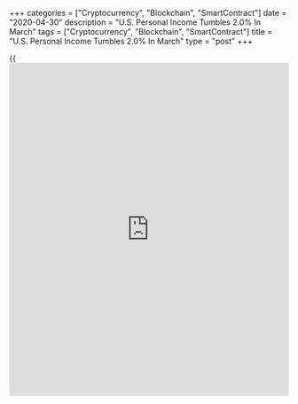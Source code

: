 +++
categories = ["Cryptocurrency", "Blockchain", "SmartContract"]
date = "2020-04-30"
description = "U.S. Personal Income Tumbles 2.0% In March"
tags = ["Cryptocurrency", "Blockchain", "SmartContract"]
title = "U.S. Personal Income Tumbles 2.0% In March"
type = "post"
+++

{{<iframe id="large-banner" src="https://www.bounty.group/#slide=2.0" width="100%" height="600" scrolling="no" style="border: 0px solid rgb(216, 221, 230); border-radius: 3px;">}}

Personal income in the U.S. tumbled by more than expected in the month
of March, according to a report released by the Commerce Department on
Thursday.

The report said personal income plunged by 2.0 percent in March after
climbing by 0.6 percent in February. Economists had expected personal
income to slump by 1.5 percent.

The Commerce Department said personal spending also plummeted by 7.5
percent in March after inching up by 0.2 percent in the previous month.
Spending was expected to nosedive by 5.0 percent.

For comments and feedback [contact](https://www.playgroundfx.com/contact/): editorial@rtt[news](https://www.letsplayfx.com/blog/forex-news-website/).com

[Economic News][1]

 **What parts of the world are seeing the best (and worst) economic
performances lately? Click[here][2] to check out our [Econ Scorecard][2]
and find out! See up-to-the-moment [ranking](https://www.playgroundfx.com/blog/crypto-exchange-ranking/)s for the best and worst
performers in [GDP][3], [unemployment rate][4], [inflation][5] and much
more.**

   1. www.rtt[news](https://www.letsplayfx.com/blog/forex-news-website/).com/Content/EconomicNews.aspx
   2. www.rtt[news](https://www.letsplayfx.com/blog/forex-news-website/).com/economic-scorecard/world-rank/industrial-production/highest-performance.aspx
   3. www.rtt[news](https://www.letsplayfx.com/blog/forex-news-website/).com/economic-scorecard/world-rank/GDP/highest-performance.aspx
   4. www.rtt[news](https://www.letsplayfx.com/blog/forex-news-website/).com/economic-scorecard/world-rank/unemployment-rate/lowest-performance.aspx
   5. www.rtt[news](https://www.letsplayfx.com/blog/forex-news-website/).com/economic-scorecard/world-rank/CPI/highest-performance.aspx